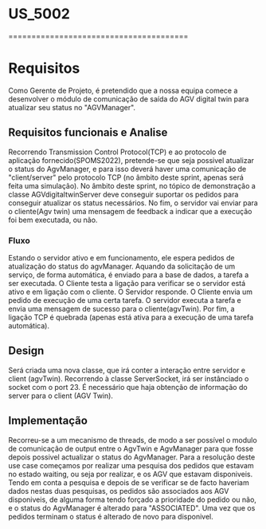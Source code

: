 # US_5002
=======================================
# Requisitos

Como Gerente de Projeto, é pretendido que a nossa equipa comece a desenvolver o módulo de comunicação de saída do AGV digital twin para atualizar seu status no "AGVManager".

## Requisitos funcionais e Analise

Recorrendo Transmission Control Protocol(TCP) e ao protocolo de aplicação fornecido(SPOMS2022), pretende-se que seja possivel atualizar o status do AgvManager, e para isso deverá haver uma comunicação de "client/server" pelo protocolo TCP (no âmbito deste sprint, apenas será feita uma simulação).
No âmbito deste sprint, no tópico de demonstração a classe AGVdigitaltwinServer deve conseguir suportar os pedidos para conseguir atualizar os status necessários. No fim, o servidor vai enviar para o cliente(Agv twin) uma mensagem de feedback a indicar que a execução foi bem executada, ou não.

### Fluxo

Estando o servidor ativo e em funcionamento, ele espera pedidos de atualização do status do agvManager.
Aquando da solicitação de um serviço, de forma automática, é enviado para a base de dados, a tarefa a ser executada. O Cliente testa a ligação para verificar se o servidor está ativo e em ligação com o cliente. O Servidor responde. O Cliente envia um pedido de execução de uma certa tarefa. O servidor executa a tarefa e envia uma mensagem de sucesso para o cliente(agvTwin). Por fim, a ligação TCP é quebrada (apenas está ativa para a execução de uma tarefa automática).

## Design 

Será criada uma nova classe, que irá conter a interação entre servidor e client (agvTwin). Recorrendo à classe ServerSocket, irá ser instânciado o socket com o port 23.
É necessário que haja obtenção de informação do server para o client (AGV Twin).

## Implementação 

Recorreu-se a um mecanismo de threads, de modo a ser possível o modulo de comunicação de output entre o AgvTwin e AgvManager para que fosse depois possivel actualizar o status do AgvManager.
Para a resolução deste use case começamos por realizar uma pesquisa dos pedidos que estavam no estado waiting, ou seja por realizar, e os AGV que estavam disponiveis. Tendo em conta a pesquisa e depois de se verificar se de facto haveriam dados nestas duas pesquisas, os pedidos são associados aos AGV disponiveis, de alguma forma tendo forçado a prioridade do pedido ou não, e o status do AgvManager é alterado para "ASSOCIATED". Uma vez que os pedidos terminam o status é alterado de novo para disponivel.
